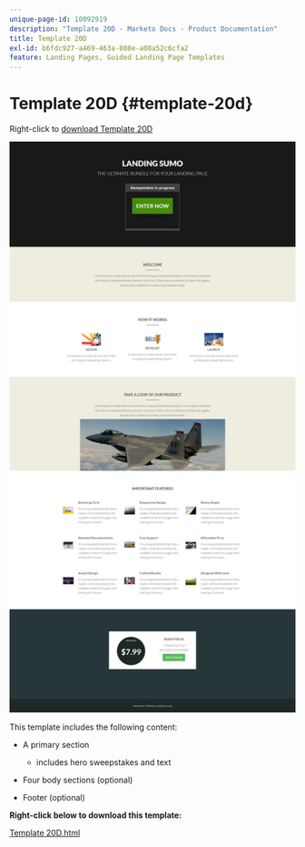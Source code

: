 ```yaml
---
unique-page-id: 10092919
description: "Template 20D - Marketo Docs - Product Documentation"
title: Template 20D
exl-id: b6fdc927-a469-463a-808e-a08a52c6cfa2
feature: Landing Pages, Guided Landing Page Templates
---
```

# Template 20D {#template-20d}

Right-click to [download Template 20D](https://experienceleague.adobe.com/landing/marketo/lp-templates/template-20d.html)

![](assets/template-20d.png)

This template includes the following content:

* A primary section

  * includes hero sweepstakes and text

* Four body sections (optional)
* Footer (optional)

**Right-click below to download this template:**

[Template 20D.html](https://experienceleague.adobe.com/landing/marketo/lp-templates/template-20d.html)
